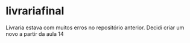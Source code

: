# livrariafinal
Livraria estava com muitos erros no repositório anterior.
Decidi criar um novo a partir da aula 14
